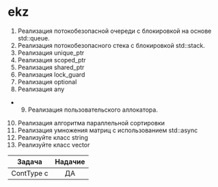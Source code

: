 # ekz
1. Реализация потокобезопасной очереди с блокировкой на основе std::queue. 
2. Реализация потокобезопасного стека с блокировкой std::stack.
3. Реализация unique_ptr
4. Реализация scoped_ptr
5. Реализация shared_ptr
6. Реализация lock_guard
7. Реализация optional
8. Реализация any
+ 9. Реализация пользовательского аллокатора.
10. Реализация алгоритма параллельной сортировки
11. Реализация умножения матриц с использованием std::async
12. Реализуйте класс string
13. Реализуйте класс vector


| Задача      | Надачие         |
| :-------------:|:------------------:| 
| ContType c     | ДА    |
